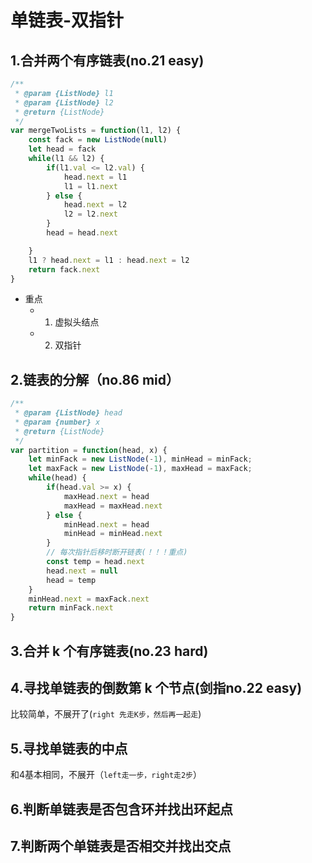# 单链表-双指针

## 1.合并两个有序链表(no.21 easy)

```js
/**
 * @param {ListNode} l1
 * @param {ListNode} l2
 * @return {ListNode}
 */
var mergeTwoLists = function(l1, l2) {
    const fack = new ListNode(null)
    let head = fack
    while(l1 && l2) {
        if(l1.val <= l2.val) {
            head.next = l1
            l1 = l1.next
        } else {
            head.next = l2
            l2 = l2.next
        }
        head = head.next

    }
    l1 ? head.next = l1 : head.next = l2
    return fack.next
}
```

- 重点
  - 1. 虚拟头结点
  - 2. 双指针


## 2.链表的分解（no.86 mid）

```js
/**
 * @param {ListNode} head
 * @param {number} x
 * @return {ListNode}
 */
var partition = function(head, x) {
    let minFack = new ListNode(-1), minHead = minFack;
    let maxFack = new ListNode(-1), maxHead = maxFack;
    while(head) {
        if(head.val >= x) {
            maxHead.next = head
            maxHead = maxHead.next
        } else {
            minHead.next = head
            minHead = minHead.next
        }
        // 每次指针后移时断开链表(！！！重点)
        const temp = head.next
        head.next = null
        head = temp
    }
    minHead.next = maxFack.next
    return minFack.next
}
```

## 3.合并 k 个有序链表(no.23 hard)

## 4.寻找单链表的倒数第 k 个节点(剑指no.22 easy)

比较简单，不展开了(`right 先走K步，然后再一起走`)

## 5.寻找单链表的中点

和4基本相同，不展开（`left走一步，right走2步`）

## 6.判断单链表是否包含环并找出环起点

## 7.判断两个单链表是否相交并找出交点
